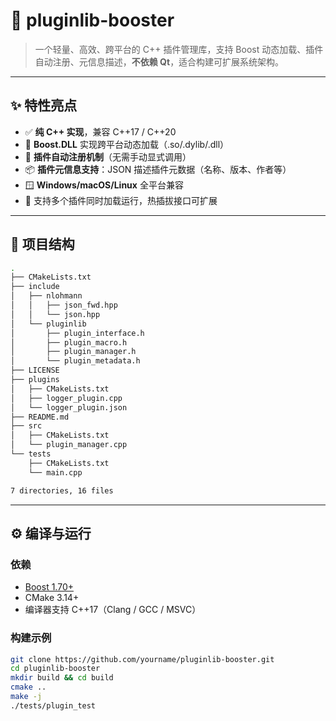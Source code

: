 # 🔌 pluginlib-booster

> 一个轻量、高效、跨平台的 C++ 插件管理库，支持 Boost 动态加载、插件自动注册、元信息描述，**不依赖 Qt**，适合构建可扩展系统架构。

---

## ✨ 特性亮点

- ✅ **纯 C++ 实现**，兼容 C++17 / C++20
- 🚀 **Boost.DLL** 实现跨平台动态加载（.so/.dylib/.dll）
- 🔄 **插件自动注册机制**（无需手动显式调用）
- 📦 **插件元信息支持**：JSON 描述插件元数据（名称、版本、作者等）
- 🪟 **Windows/macOS/Linux** 全平台兼容
- 🧩 支持多个插件同时加载运行，热插拔接口可扩展

---

## 📁 项目结构
```bash
.
├── CMakeLists.txt
├── include
│   ├── nlohmann
│   │   ├── json_fwd.hpp
│   │   └── json.hpp
│   └── pluginlib
│       ├── plugin_interface.h
│       ├── plugin_macro.h
│       ├── plugin_manager.h
│       └── plugin_metadata.h
├── LICENSE
├── plugins
│   ├── CMakeLists.txt
│   ├── logger_plugin.cpp
│   └── logger_plugin.json
├── README.md
├── src
│   ├── CMakeLists.txt
│   └── plugin_manager.cpp
└── tests
    ├── CMakeLists.txt
    └── main.cpp

7 directories, 16 files
```

---

## ⚙️ 编译与运行

### 依赖

- [Boost 1.70+](https://www.boost.org/)
- CMake 3.14+
- 编译器支持 C++17（Clang / GCC / MSVC）

### 构建示例

```bash
git clone https://github.com/yourname/pluginlib-booster.git
cd pluginlib-booster
mkdir build && cd build
cmake ..
make -j
./tests/plugin_test
```

